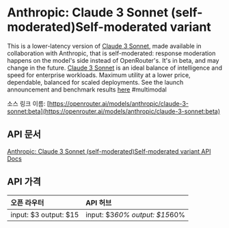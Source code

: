 # Anthropic: Claude 3 Sonnet (self-moderated)Self-moderated variant

This is a lower-latency version of [Claude 3 Sonnet](/models/anthropic/claude-3-sonnet), made available in collaboration with Anthropic, that is self-moderated: response moderation happens on the model's side instead of OpenRouter's. It's in beta, and may change in the future.
[Claude 3 Sonnet](/models/anthropic/claude-3-sonnet) is an ideal balance of intelligence and speed for enterprise workloads. Maximum utility at a lower price, dependable, balanced for scaled deployments.
See the launch announcement and benchmark results [here](https://www.anthropic.com/news/claude-3-family)
#multimodal

소스 링크 이름: [https://openrouter.ai/models/anthropic/claude-3-sonnet:beta](https://openrouter.ai/models/anthropic/claude-3-sonnet:beta)

## API 문서

[Anthropic: Claude 3 Sonnet (self-moderated)Self-moderated variant API Docs](../apis/kr/Anthropic:_Claude_3_Sonnet_(self-moderated)Self-moderated_variant.md)

## API 가격

| 오픈 라우터 | API 허브 |
|:---|:---|
| input: $3 output: $15 | input: $3*60% output: $15*60% |
